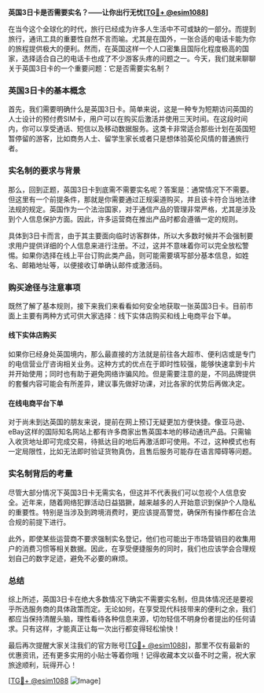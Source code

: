 **英国3日卡是否需要实名？——让你出行无忧[[TG💪+ @esim1088](https://t.me/s/esim1088)]**

在当今这个全球化的时代，旅行已经成为许多人生活中不可或缺的一部分。而提到旅行，通讯工具的重要性自然不言而喻。尤其是在国外，一张合适的电话卡能为你的旅程提供极大的便利。然而，在英国这样一个人口密集且国际化程度极高的国家，选择适合自己的电话卡也成了不少游客头疼的问题之一。今天，我们就来聊聊关于英国3日卡的一个重要问题：它是否需要实名制？

### 英国3日卡的基本概念

首先，我们需要明确什么是英国3日卡。简单来说，这是一种专为短期访问英国的人士设计的预付费SIM卡，用户可以在购买后激活并使用三天时间。在这段时间内，你可以享受通话、短信以及移动数据服务。这类卡非常适合那些计划在英国短暂停留的游客，比如商务人士、留学生家长或者只是想体验英伦风情的普通旅行者。

### 实名制的要求与背景

那么，回到正题，英国3日卡到底需不需要实名呢？答案是：通常情况下不需要。但这里有一个前提条件，那就是你需要通过正规渠道购买，并且该卡符合当地法律法规的规定。英国作为一个法治国家，对于通信产品的管理非常严格，尤其是涉及到个人信息保护方面。因此，许多运营商在推出产品时都会遵循一定的规则。

具体到3日卡而言，由于其主要面向临时访客群体，所以大多数时候并不会强制要求用户提供详细的个人信息来进行注册。不过，这并不意味着你可以完全放松警惕。如果你选择在线上平台订购此类产品，则可能需要填写部分基本信息，如姓名、邮箱地址等，以便接收订单确认邮件或激活码。

### 购买途径与注意事项

既然了解了基本规则，接下来我们来看看如何安全地获取一张英国3日卡。目前市面上主要有两种方式可供大家选择：线下实体店购买和线上电商平台下单。

#### 线下实体店购买
如果你已经身处英国境内，那么最直接的方法就是前往各大超市、便利店或是专门的电信营业厅咨询相关业务。这种方式的优点在于即时性较强，能够快速拿到卡片并开始使用；同时也有助于避免网络诈骗风险。但是需要注意的是，不同品牌提供的套餐内容可能会有所差异，建议事先做好功课，对比各家的优势后再做决定。

#### 在线电商平台下单
对于尚未到达英国的朋友来说，提前在网上预订无疑更加方便快捷。像亚马逊、eBay这样的国际知名网站上都有许多商家出售英国本地的移动通讯产品。只需输入收货地址即可完成交易，待抵达目的地后再激活即可使用。不过，这种模式也有一定局限性，比如无法即时验证货物真伪，且售后服务可能存在语言障碍等问题。

### 实名制背后的考量

尽管大部分情况下英国3日卡无需实名，但这并不代表我们可以忽视个人信息安全。近年来，随着网络犯罪活动日益猖獗，越来越多的人开始意识到保护个人隐私的重要性。特别是当涉及到跨境消费时，更应该提高警觉，确保所有操作都在合法合规的前提下进行。

此外，即使某些运营商不要求强制实名登记，他们也可能出于市场营销目的收集用户的消费习惯等相关数据。因此，在享受便捷服务的同时，我们也应该学会合理规划自己的数字足迹，避免不必要的麻烦。

### 总结

综上所述，英国3日卡在绝大多数情况下确实不需要实名制，但具体情况还是要视乎所选服务商的具体政策而定。无论如何，在享受现代科技带来的便利之余，我们都应当保持清醒头脑，理性看待各种信息来源，切勿轻信不明身份者提出的任何请求。只有这样，才能真正让每一次出行都变得轻松愉快！

最后再次提醒大家关注我们的官方账号[[TG💪+ @esim1088](https://t.me/s/esim1088)]，那里不仅有最新的优惠资讯，还有更多实用的小贴士等着你哦！记得收藏本文以备不时之需，祝大家旅途顺利，玩得开心！

[[TG💪+ @esim1088](https://t.me/s/esim1088) ![Image](https://i.postimg.cc/4NQfJmqS/Snipaste-2025-05-13-00-14-12.png)]